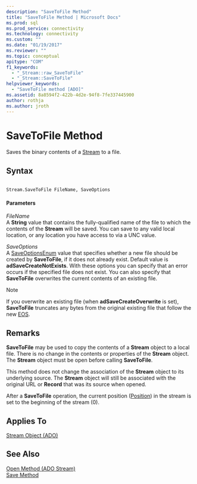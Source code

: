 ```yaml
---
description: "SaveToFile Method"
title: "SaveToFile Method | Microsoft Docs"
ms.prod: sql
ms.prod_service: connectivity
ms.technology: connectivity
ms.custom: ""
ms.date: "01/19/2017"
ms.reviewer: ""
ms.topic: conceptual
apitype: "COM"
f1_keywords: 
  - "_Stream::raw_SaveToFile"
  - "_Stream::SaveToFile"
helpviewer_keywords: 
  - "SaveToFile method [ADO]"
ms.assetid: 8a8594f2-422b-4d2e-94f8-7fe337445900
author: rothja
ms.author: jroth
---
```

# SaveToFile Method
Saves the binary contents of a [Stream](./stream-object-ado.md) to a file.  
  
## Syntax  
  
```  
  
Stream.SaveToFile FileName, SaveOptions  
```  
  
#### Parameters  
 *FileName*  
 A **String** value that contains the fully-qualified name of the file to which the contents of the **Stream** will be saved. You can save to any valid local location, or any location you have access to via a UNC value.  
  
 *SaveOptions*  
 A [SaveOptionsEnum](./saveoptionsenum.md) value that specifies whether a new file should be created by **SaveToFile**, if it does not already exist. Default value is **adSaveCreateNotExists**. With these options you can specify that an error occurs if the specified file does not exist. You can also specify that **SaveToFile** overwrites the current contents of an existing file.  
  
> [!NOTE]
>  If you overwrite an existing file (when **adSaveCreateOverwrite** is set), **SaveToFile** truncates any bytes from the original existing file that follow the new [EOS](./eos-property.md).  
  
## Remarks  
 **SaveToFile** may be used to copy the contents of a **Stream** object to a local file. There is no change in the contents or properties of the **Stream** object. The **Stream** object must be open before calling **SaveToFile**.  
  
 This method does not change the association of the **Stream** object to its underlying source. The **Stream** object will still be associated with the original URL or **Record** that was its source when opened.  
  
 After a **SaveToFile** operation, the current position ([Position](./position-property-ado.md)) in the stream is set to the beginning of the stream (0).  
  
## Applies To  
 [Stream Object (ADO)](./stream-object-ado.md)  
  
## See Also  
 [Open Method (ADO Stream)](./open-method-ado-stream.md)   
 [Save Method](./save-method.md)